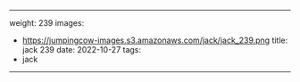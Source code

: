 
---
weight: 239
images:
- https://jumpingcow-images.s3.amazonaws.com/jack/jack_239.png
title: jack 239
date: 2022-10-27
tags:
- jack
---
